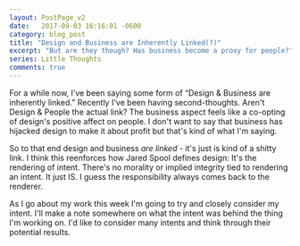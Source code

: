 ```yaml
---
layout: PostPage_v2
date:   2017-09-03 16:16:01 -0600
category: blog_post
title: "Design and Business are Inherently Linked(?)"
excerpt: "But are they though? Has business become a proxy for people?"
series: Little Thoughts
comments: true
---
```


For a while now, I’ve been saying some form of “Design & Business are inherently linked.” Recently I've been having second-thoughts. Aren't Design & People the actual link? The business aspect feels like a co-opting of design's positive affect on people. I don't want to say that business has hijacked design to make it about profit but that's kind of what I'm saying.

So to that end design and business _are linked_ - it's just is kind of a shitty link. I think this reenforces how Jared Spool defines design: It's the rendering of intent. There's no morality or implied integrity tied to rendering an intent. It just IS. I guess the responsibility always comes back to the renderer.

As I go about my work this week I'm going to try and closely consider my intent. I'll make a note somewhere on what the intent was behind the thing I'm working on. I'd like to consider many intents and think through their potential results.
